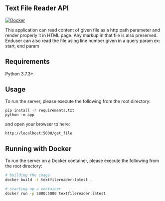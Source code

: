 ## Text File Reader API

[![Docker](https://github.com/PRABIRSOFT/textfilereader/actions/workflows/docker-publish.yml/badge.svg?branch=main)](https://github.com/PRABIRSOFT/textfilereader/actions/workflows/docker-publish.yml)

This application can read content of given file as a http path parameter 
and render properly it in HTML page. Any markup in that file is also preserved.
Enduser can also read the file using line number given in a query param ex: start, end param

## Requirements
Python 3.7.3+

## Usage
To run the server, please execute the following from the root directory:

```
pip install -r requirements.txt
python -m app
```

and open your browser to here:

```
http://localhost:5000/get_file
```

## Running with Docker

To run the server on a Docker container, please execute the following from the root directory:

```bash
# building the image
docker build -t textfilereader:latest .

# starting up a container
docker run -p 5000:5000 textfilereader:latest
```
